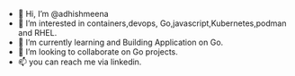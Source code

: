 - 👋 Hi, I’m @adhishmeena
- 👀 I’m interested in containers,devops, Go,javascript,Kubernetes,podman and RHEL.
- 🌱 I’m currently learning and Building Application on Go.
- 💞️ I’m looking to collaborate on Go projects.
- 📫 you can reach me via linkedin.

<!---
adhishmeena/adhishmeena is a ✨ special ✨ repository because its `README.md` (this file) appears on your GitHub profile.
You can click the Preview link to take a look at your changes.
--->
